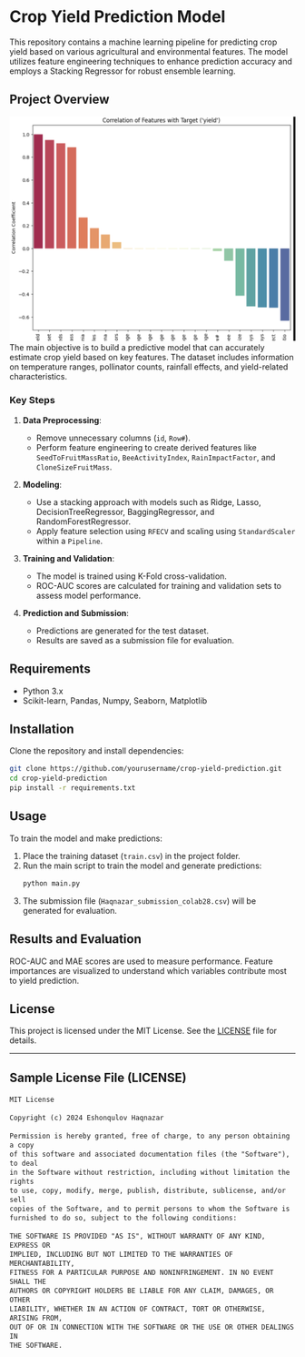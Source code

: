 # Crop Yield Prediction Model

This repository contains a machine learning pipeline for predicting crop yield based on various agricultural and environmental features. The model utilizes feature engineering techniques to enhance prediction accuracy and employs a Stacking Regressor for robust ensemble learning.

## Project Overview
![alt text](image.png)
The main objective is to build a predictive model that can accurately estimate crop yield based on key features. The dataset includes information on temperature ranges, pollinator counts, rainfall effects, and yield-related characteristics.

### Key Steps

1. **Data Preprocessing**: 
    - Remove unnecessary columns (`id`, `Row#`).
    - Perform feature engineering to create derived features like `SeedToFruitMassRatio`, `BeeActivityIndex`, `RainImpactFactor`, and `CloneSizeFruitMass`.

2. **Modeling**:
    - Use a stacking approach with models such as Ridge, Lasso, DecisionTreeRegressor, BaggingRegressor, and RandomForestRegressor.
    - Apply feature selection using `RFECV` and scaling using `StandardScaler` within a `Pipeline`.

3. **Training and Validation**:
    - The model is trained using K-Fold cross-validation.
    - ROC-AUC scores are calculated for training and validation sets to assess model performance.

4. **Prediction and Submission**:
    - Predictions are generated for the test dataset.
    - Results are saved as a submission file for evaluation.

## Requirements

- Python 3.x
- Scikit-learn, Pandas, Numpy, Seaborn, Matplotlib

## Installation

Clone the repository and install dependencies:
```bash
git clone https://github.com/yourusername/crop-yield-prediction.git
cd crop-yield-prediction
pip install -r requirements.txt
```

## Usage

To train the model and make predictions:
1. Place the training dataset (`train.csv`) in the project folder.
2. Run the main script to train the model and generate predictions:
   ```bash
   python main.py
   ```
3. The submission file (`Haqnazar_submission_colab28.csv`) will be generated for evaluation.

## Results and Evaluation

ROC-AUC and MAE scores are used to measure performance. Feature importances are visualized to understand which variables contribute most to yield prediction.

## License

This project is licensed under the MIT License. See the [LICENSE](LICENSE) file for details.

---

## Sample License File (LICENSE)

```plaintext
MIT License

Copyright (c) 2024 Eshonqulov Haqnazar

Permission is hereby granted, free of charge, to any person obtaining a copy
of this software and associated documentation files (the "Software"), to deal
in the Software without restriction, including without limitation the rights
to use, copy, modify, merge, publish, distribute, sublicense, and/or sell
copies of the Software, and to permit persons to whom the Software is
furnished to do so, subject to the following conditions:

THE SOFTWARE IS PROVIDED "AS IS", WITHOUT WARRANTY OF ANY KIND, EXPRESS OR
IMPLIED, INCLUDING BUT NOT LIMITED TO THE WARRANTIES OF MERCHANTABILITY,
FITNESS FOR A PARTICULAR PURPOSE AND NONINFRINGEMENT. IN NO EVENT SHALL THE
AUTHORS OR COPYRIGHT HOLDERS BE LIABLE FOR ANY CLAIM, DAMAGES, OR OTHER
LIABILITY, WHETHER IN AN ACTION OF CONTRACT, TORT OR OTHERWISE, ARISING FROM,
OUT OF OR IN CONNECTION WITH THE SOFTWARE OR THE USE OR OTHER DEALINGS IN
THE SOFTWARE.
```
